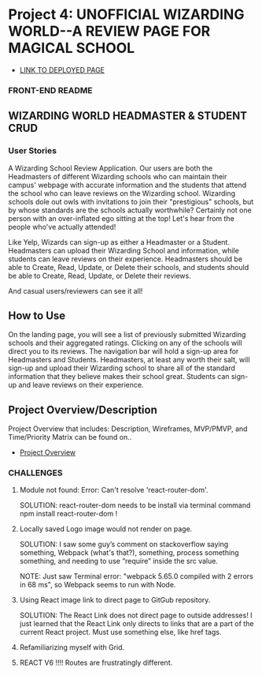 # Project 4: UNOFFICIAL WIZARDING WORLD--A REVIEW PAGE FOR MAGICAL SCHOOL

- [LINK TO DEPLOYED PAGE](https://projaymmer.github.io/wizarding-client/)

### FRONT-END README

## WIZARDING WORLD HEADMASTER & STUDENT CRUD

### User Stories

A Wizarding School Review Application. Our users are both the Headmasters of different Wizarding schools who can maintain their campus' webpage with accurate information and the students that attend the school who can leave reviews on the Wizarding school. Wizarding schools dole out owls with invitations to join their "prestigious" schools, but by whose standards are the schools actually worthwhile? Certainly not one person with an over-inflated ego sitting at the top! Let's hear from the people who've actually attended!

Like Yelp, Wizards can sign-up as either a Headmaster or a Student. Headmasters can upload their Wizarding School and information, while students can leave reviews on their experience. Headmasters should be able to Create, Read, Update, or Delete their schools, and students should be able to Create, Read, Update, or Delete their reviews.

And casual users/reviewers can see it all!

## How to Use

On the landing page, you will see a list of previously submitted Wizarding schools and their aggregated ratings. Clicking on any of the schools will direct you to its reviews. The navigation bar will hold a sign-up area for Headmasters and Students. Headmasters, at least any worth their salt, will sign-up and upload their Wizarding school to share all of the standard information that they believe makes their school great. Students can sign-up and leave reviews on their experience.

## Project Overview/Description

Project Overview that includes: Description, Wireframes, MVP/PMVP, and Time/Priority Matrix can be found on..

- [Project Overview](planning/project-worksheet.md)

### CHALLENGES

1. Module not found: Error: Can't resolve 'react-router-dom'.

   SOLUTION: react-router-dom needs to be install via terminal command npm install react-router-dom !

2. Locally saved Logo image would not render on page.

   SOLUTION: I saw some guy’s comment on stackoverflow saying something, Webpack (what's that?), something, process something something, and needing to use “require” inside the src value.

   NOTE: Just saw Terminal error: "webpack 5.65.0 compiled with 2 errors in 68 ms", so Webpack seems to run with Node.

3. Using React image link to direct page to GitGub repository.

   SOLUTION: The React Link does not direct page to outside addresses! I just learned that the React Link only directs to links that are a part of the current React project. Must use something else, like href tags.

4. Refamiliarizing myself with Grid.

5. REACT V6 !!!! Routes are frustratingly different.
